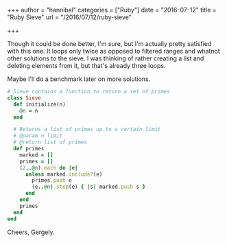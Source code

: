 +++
author = "hannibal"
categories = ["Ruby"]
date = "2016-07-12"
title = "Ruby Sieve"
url = "/2016/07/12/ruby-sieve"

+++

Though it could be done better, I'm sure, but I'm actually pretty satisfied with this one. It loops only twice as opposed to filtered ranges and whatnot other solutions to the sieve. I was thinking of rather creating a list and deleting elements from it, but that's already three loops.

Maybe I'll do a benchmark later on more solutions.

~~~ruby
# Sieve contains a function to return a set of primes
class Sieve
  def initialize(n)
    @n = n
  end

  # Returns a list of primes up to a certain limit
  # @param n limit
  # @return list of primes
  def primes
    marked = []
    primes = []
    (2..@n).each do |e|
      unless marked.include?(e)
        primes.push e
        (e..@n).step(e) { |s| marked.push s }
      end
    end
    primes
  end
end
~~~

Cheers,
Gergely.
